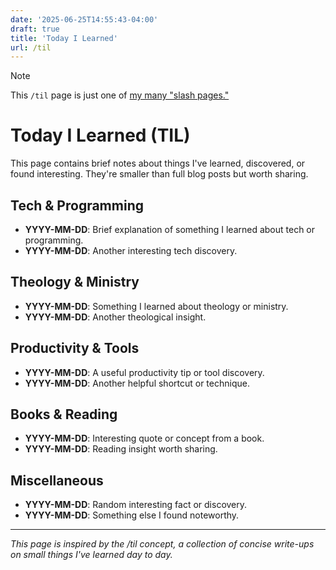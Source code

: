 ```yaml
---
date: '2025-06-25T14:55:43-04:00'
draft: true
title: 'Today I Learned'
url: /til
---
```

> [!NOTE]
> This `/til` page is just one of [my many "slash pages."](/slashes)

# Today I Learned (TIL)

This page contains brief notes about things I've learned, discovered, or found interesting. They're smaller than full blog posts but worth sharing.

## Tech & Programming

- **YYYY-MM-DD**: Brief explanation of something I learned about tech or programming.
- **YYYY-MM-DD**: Another interesting tech discovery.

## Theology & Ministry

- **YYYY-MM-DD**: Something I learned about theology or ministry.
- **YYYY-MM-DD**: Another theological insight.

## Productivity & Tools

- **YYYY-MM-DD**: A useful productivity tip or tool discovery.
- **YYYY-MM-DD**: Another helpful shortcut or technique.

## Books & Reading

- **YYYY-MM-DD**: Interesting quote or concept from a book.
- **YYYY-MM-DD**: Reading insight worth sharing.

## Miscellaneous 

- **YYYY-MM-DD**: Random interesting fact or discovery.
- **YYYY-MM-DD**: Something else I found noteworthy.

---

*This page is inspired by the /til concept, a collection of concise write-ups on small things I've learned day to day.*
